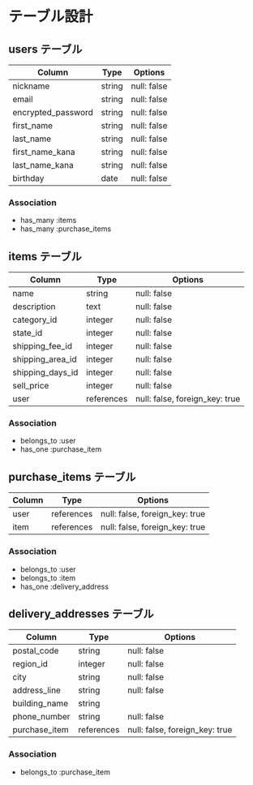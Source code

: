 # テーブル設計

## users テーブル

| Column             | Type   | Options     |
| ------------------ | ------ | ----------- |
| nickname           | string | null: false |
| email              | string | null: false |
| encrypted_password | string | null: false |
| first_name         | string | null: false |
| last_name          | string | null: false |
| first_name_kana    | string | null: false |
| last_name_kana     | string | null: false |
| birthday           | date   | null: false |

### Association

- has_many :items
- has_many :purchase_items

## items テーブル

| Column           | Type       | Options                        |
| ---------------- | ---------- | ------------------------------ |
| name             | string     | null: false                    |
| description      | text       | null: false                    |
| category_id      | integer    | null: false                    |
| state_id         | integer    | null: false                    |
| shipping_fee_id  | integer    | null: false                    |
| shipping_area_id | integer    | null: false                    |
| shipping_days_id | integer    | null: false                    |
| sell_price       | integer    | null: false                    |
| user             | references | null: false, foreign_key: true |

### Association

- belongs_to :user
- has_one :purchase_item

## purchase_items テーブル

| Column | Type       | Options                        |
| ------ | ---------- | ------------------------------ |
| user   | references | null: false, foreign_key: true |
| item   | references | null: false, foreign_key: true |

### Association

- belongs_to :user
- belongs_to :item
- has_one :delivery_address

## delivery_addresses テーブル

| Column        | Type       | Options                        |
| ------------- | ---------- | ------------------------------ |
| postal_code   | string     | null: false                    |
| region_id     | integer    | null: false                    |
| city          | string     | null: false                    |
| address_line  | string     | null: false                    |
| building_name | string     |                                |
| phone_number  | string     | null: false                    |
| purchase_item | references | null: false, foreign_key: true |

### Association

- belongs_to :purchase_item
